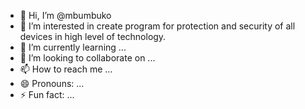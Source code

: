 - 👋 Hi, I’m @mbumbuko
- 👀 I’m interested in create program for protection and security of all devices in high level of technology.
- 🌱 I’m currently learning ...
- 💞️ I’m looking to collaborate on ...
- 📫 How to reach me ...
- 😄 Pronouns: ...
- ⚡ Fun fact: ...

<!---
mbumbuko/mbumbuko is a ✨ special ✨ repository because its `README.md` (this file) appears on your GitHub profile.
You can click the Preview link to take a look at your changes.
--->
